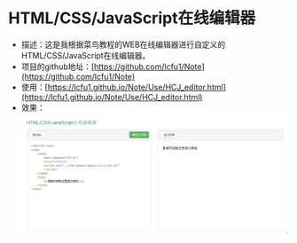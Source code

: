 # HTML/CSS/JavaScript在线编辑器

- 描述：这是我根据菜鸟教程的WEB在线编辑器进行自定义的HTML/CSS/JavaScript在线编辑器。
- 项目的github地址：[https://github.com/lcfu1/Note](https://github.com/lcfu1/Note)
- 使用：[https://lcfu1.github.io/Note/Use/HCJ_editor.html](https://lcfu1.github.io/Note/Use/HCJ_editor.html)
- 效果：![HCJ](https://raw.githubusercontent.com/lcfu1/Image/master/Use/HCJ.PNG)